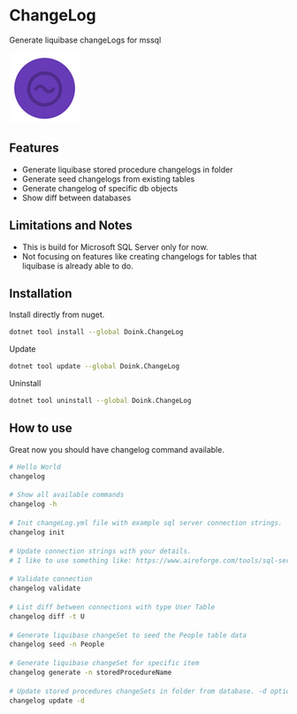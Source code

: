 # ChangeLog

Generate liquibase changeLogs for mssql

![icon](icon.png)

## Features

- Generate liquibase stored procedure changelogs in folder
- Generate seed changelogs from existing tables
- Generate changelog of specific db objects
- Show diff between databases

## Limitations and Notes

- This is build for Microsoft SQL Server only for now.
- Not focusing on features like creating changelogs for tables that liquibase is already able to do.

## Installation

Install directly from nuget.

```bash
dotnet tool install --global Doink.ChangeLog
```

Update

```bash
dotnet tool update --global Doink.ChangeLog
```

Uninstall

```bash
dotnet tool uninstall --global Doink.ChangeLog
```

## How to use

Great now you should have changelog command available.

```bash
# Hello World
changelog

# Show all available commands
changelog -h

# Init changeLog.yml file with example sql server connection strings.
changelog init

# Update connection strings with your details. 
# I like to use something like: https://www.aireforge.com/tools/sql-server-connection-string-generator

# Validate connection
changelog validate

# List diff between connections with type User Table
changelog diff -t U

# Generate liquibase changeSet to seed the People table data
changelog seed -n People

# Generate liquibase changeSet for specific item
changelog generate -n storedProcedureName

# Update stored procedures changeSets in folder from database. -d option will make no changes
changelog update -d
```

